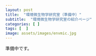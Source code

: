 ```yaml
---
layout: post
title:  "環境微生物学研究室（準備中）"
subtitle:  "環境微生物学研究室の紹介ページ"
categories: [ ]
tags: [  ]
image: assets/images/envmic.jpg
---
```


準備中です。  
